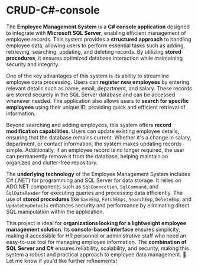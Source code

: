 # CRUD-C#-console
The **Employee Management System** is a **C# console application** designed to integrate with **Microsoft SQL Server**, enabling efficient management of employee records. This system provides a **structured approach** to handling employee data, allowing users to perform essential tasks such as adding, retrieving, searching, updating, and deleting records. By utilizing **stored procedures**, it ensures optimized database interaction while maintaining security and integrity.

One of the key advantages of this system is its ability to streamline employee data processing. Users can **register new employees** by entering relevant details such as name, email, department, and salary. These records are stored securely in the SQL Server database and can be accessed whenever needed. The application also allows users to **search for specific employees** using their unique ID, providing quick and efficient retrieval of information.

Beyond searching and adding employees, this system offers **record modification capabilities**. Users can update existing employee details, ensuring that the database remains current. Whether it's a change in salary, department, or contact information, the system makes updating records simple. Additionally, if an employee record is no longer required, the user can permanently remove it from the database, helping maintain an organized and clutter-free repository.

The **underlying technology** of the Employee Management System includes C# (.NET) for programming and SQL Server for data storage. It relies on ADO.NET components such as `SqlConnection`, `SqlCommand`, and `SqlDataReader` for executing queries and processing data efficiently. The use of **stored procedures** like `SaveEmp`, `FetchEmps`, `SearchEmp`, `DeleteEmp`, and `UpdateEmpDetails` enhances security and performance by eliminating direct SQL manipulation within the application.

This project is ideal for **organizations looking for a lightweight employee management solution**. Its **console-based interface** ensures simplicity, making it accessible for HR personnel or administrative staff who need an easy-to-use tool for managing employee information. The **combination of SQL Server and C#** ensures reliability, scalability, and security, making this system a robust and practical approach to employee data management. 🚀 Let me know if you'd like further refinements!
